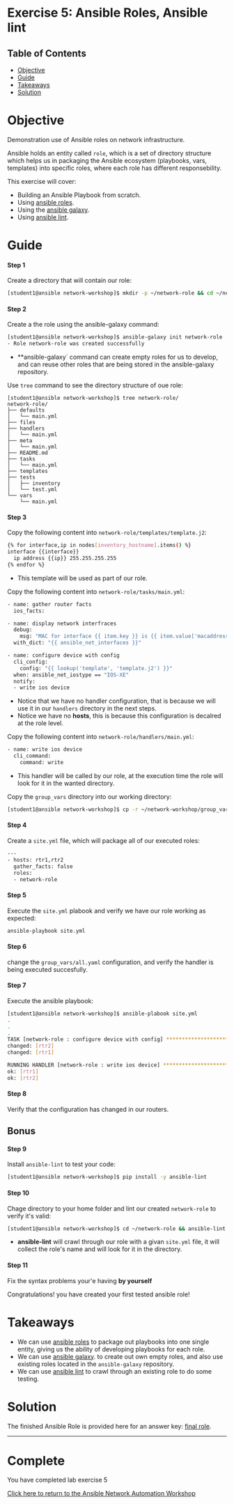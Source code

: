 
# Exercise 5: Ansible Roles, Ansible lint

## Table of Contents

- [Objective](#objective)
- [Guide](#guide)
- [Takeaways](#takeaways)
- [Solution](#solution)

# Objective

Demonstration use of Ansible roles on network infrastructure.

Ansible holds an entity called `role`, which is a set of directory structure which helps us in packaging the Ansible ecosystem (playbooks, vars, templates) into specific roles, where each role has different responsebility. 

This exercise will cover:
- Building an Ansible Playbook from scratch.
- Using [ansible roles](https://docs.ansible.com/ansible/latest/user_guide/playbooks_reuse_roles.html).
- Using the [ansible galaxy](https://galaxy.ansible.com/).
- Using [ansible lint](https://docs.ansible.com/ansible-lint/).

# Guide

#### Step 1 

Create a directory that will contain our role: 

```bash 
[student1@ansible network-workshop]$ mkdir -p ~/network-role && cd ~/network-role
```

#### Step 2 

Create a the role using the ansible-galaxy command: 

```bash 
[student1@ansible network-workshop]$ ansible-galaxy init network-role 
- Role network-role was created successfully
```

* **ansible-galaxy` command can create empty roles for us to develop, and can reuse other roles that are being stored in the ansible-galaxy repository.

Use `tree` command to see the directory structure of oue role: 

```
[student1@ansible network-workshop]$ tree network-role/
network-role/
├── defaults
│   └── main.yml
├── files
├── handlers
│   └── main.yml
├── meta
│   └── main.yml
├── README.md
├── tasks
│   └── main.yml
├── templates
├── tests
│   ├── inventory
│   └── test.yml
└── vars
    └── main.yml
```

#### Step 3 

Copy the following content into `network-role/templates/template.j2`: 

```bash 
{% for interface,ip in nodes[inventory_hostname].items() %}
interface {{interface}}
  ip address {{ip}} 255.255.255.255
{% endfor %}
```

* This template will be used as part of our role. 

Copy the following content into ```network-role/tasks/main.yml```:

```bash 
- name: gather router facts
  ios_facts:

- name: display network interfraces 
  debug: 
    msg: "MAC for interface {{ item.key }} is {{ item.value['macaddress'] }} for host {{ ansible_net_hostname }}"
  with_dict: "{{ ansible_net_interfaces }}"

- name: configure device with config 
  cli_config:
    config: "{{ lookup('template', 'template.j2') }}"
  when: ansible_net_iostype == "IOS-XE"
  notify:
  - write ios device
```

* Notice that we have no handler configuration, that is because we will use it in our `handlers` directory in the next steps.
* Notice we have no **hosts**, this is because this configuration is decalred at the role level. 

Copy the following content into `network-role/handlers/main.yml`:  

```bash 
- name: write ios device
  cli_command:
    command: write
```

* This handler will be called by our role, at the execution time the role will look for it in the wanted directory. 

Copy the `group_vars` directory into our working directory: 

```bash 
[student1@ansible network-workshop]$ cp -r ~/network-workshop/group_vars .
```

#### Step 4 

Create a `site.yml` file, which will package all of our executed roles: 

```bash 
---
- hosts: rtr1,rtr2
  gather_facts: false
  roles:
  - network-role
```

#### Step 5 

Execute the `site.yml` plabook and verify we have our role working as expected: 

```bash 
ansible-playbook site.yml 
```

#### Step 6 

change the `group_vars/all.yaml` configuration, and verify the handler is being executed succesfully.

#### Step 7 

Execute the ansible playbook:

```bash 
[student1@ansible network-workshop]$ ansible-plabook site.yml 
.
.
.
TASK [network-role : configure device with config] *******************************************************************************************************************************************
changed: [rtr2]
changed: [rtr1]

RUNNING HANDLER [network-role : write ios device] ********************************************************************************************************************************************
ok: [rtr1]
ok: [rtr2]
```

#### Step 8 

Verify that the configuration has changed in our routers.

## Bonus 

#### Step 9 

Install `ansible-lint` to test your code: 

```bash 
[student1@ansible network-workshop]$ pip install -y ansible-lint 
```

#### Step 10 

Chage directory to your home folder and lint our created `network-role` to verify it's valid: 

```bash 
[student1@ansible network-workshop]$ cd ~/network-role && ansible-lint site.yml
```

* **ansible-lint** will crawl through our role with a givan `site.yml` file, it will collect the role's name and will look for it in the directory. 

#### Step 11

Fix the syntax problems your'e having **by yourself**

Congratulations! you have created your first tested ansible role!

# Takeaways

-  We can use [ansible roles](https://docs.ansible.com/ansible/latest/user_guide/playbooks_reuse_roles.html) to  package out playbooks into one single entity, giving us the ability of developing playbooks for each role. 
- We can use [ansible galaxy](https://galaxy.ansible.com/). to create out own empty roles, and also use existing roles located in the `ansible-galaxy` repository. 
- We can use [ansible lint](https://docs.ansible.com/ansible-lint/) to crawl through an existing role to do some testing. 

# Solution

The finished Ansible Role is provided here for an answer key: [final role](network-role/).

---

# Complete

You have completed lab exercise 5

[Click here to return to the Ansible Network Automation Workshop](../README.md)
